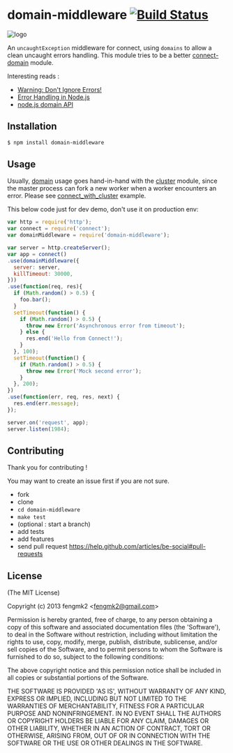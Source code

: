 domain-middleware [![Build Status](https://secure.travis-ci.org/expressjs/domain-middleware.png)](http://travis-ci.org/expressjs/domain-middleware)
=======

![logo](https://raw.github.com/expressjs/domain-middleware/master/logo.png)

An `uncaughtException` middleware for connect, using `domains` to allow a clean uncaught errors handling. This module tries to be a better [connect-domain](https://github.com/baryshev/connect-domain) module.

Interesting reads :
* [Warning: Don't Ignore Errors!](http://nodejs.org/docs/latest/api/domain.html#domain_warning_don_t_ignore_errors)
* [Error Handling in Node.js](http://www.joyent.com/developers/node/design/errors)
* [node.js domain API](http://nodejs.org/api/domain.html)


## Installation

```bash
$ npm install domain-middleware
```

## Usage

Usually, [domain](http://nodejs.org/api/domain.html) usage goes hand-in-hand with the [cluster](http://nodejs.org/api/cluster.html) module, since the master process can fork a new worker when a worker encounters an error.
Please see [connect_with_cluster](https://github.com/expressjs/domain-middleware/tree/master/example/connect_with_cluster) example.

This below code just for dev demo, don't use it on production env:

```js
var http = require('http');
var connect = require('connect');
var domainMiddleware = require('domain-middleware');

var server = http.createServer();
var app = connect()
.use(domainMiddleware({
  server: server,
  killTimeout: 30000,
}))
.use(function(req, res){
  if (Math.random() > 0.5) {
    foo.bar();
  }
  setTimeout(function() {
    if (Math.random() > 0.5) {
      throw new Error('Asynchronous error from timeout');
    } else {
      res.end('Hello from Connect!');
    }
  }, 100);
  setTimeout(function() {
    if (Math.random() > 0.5) {
      throw new Error('Mock second error');
    }
  }, 200);
})
.use(function(err, req, res, next) {
  res.end(err.message);
});

server.on('request', app);
server.listen(1984);
```

## Contributing
Thank you for contributing !

You may want to create an issue first if you are not sure.

* fork
* clone
* `cd domain-middleware`
* `make test`
* (optional : start a branch)
* add tests
* add features
* send pull request https://help.github.com/articles/be-social#pull-requests


## License

(The MIT License)

Copyright (c) 2013 fengmk2 &lt;fengmk2@gmail.com&gt;

Permission is hereby granted, free of charge, to any person obtaining
a copy of this software and associated documentation files (the
'Software'), to deal in the Software without restriction, including
without limitation the rights to use, copy, modify, merge, publish,
distribute, sublicense, and/or sell copies of the Software, and to
permit persons to whom the Software is furnished to do so, subject to
the following conditions:

The above copyright notice and this permission notice shall be
included in all copies or substantial portions of the Software.

THE SOFTWARE IS PROVIDED 'AS IS', WITHOUT WARRANTY OF ANY KIND,
EXPRESS OR IMPLIED, INCLUDING BUT NOT LIMITED TO THE WARRANTIES OF
MERCHANTABILITY, FITNESS FOR A PARTICULAR PURPOSE AND NONINFRINGEMENT.
IN NO EVENT SHALL THE AUTHORS OR COPYRIGHT HOLDERS BE LIABLE FOR ANY
CLAIM, DAMAGES OR OTHER LIABILITY, WHETHER IN AN ACTION OF CONTRACT,
TORT OR OTHERWISE, ARISING FROM, OUT OF OR IN CONNECTION WITH THE
SOFTWARE OR THE USE OR OTHER DEALINGS IN THE SOFTWARE.
